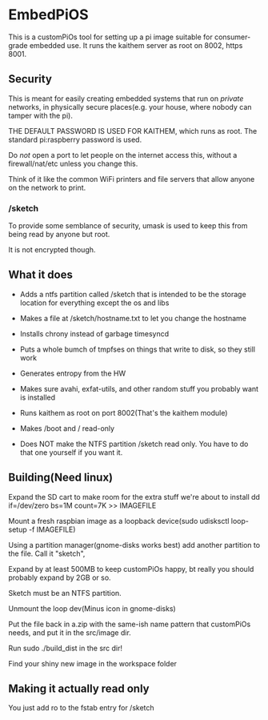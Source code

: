 # EmbedPiOS

This is a customPiOs tool for setting up a pi image suitable for consumer-grade embedded use. It runs the kaithem server as root on 8002, https 8001.

## Security

This is meant for easily creating embedded systems that run on *private* networks, in physically secure places(e.g. your house, where nobody
can tamper with the pi).

THE DEFAULT PASSWORD IS USED FOR KAITHEM, which runs as root. The standard pi:raspberry password is used.

Do *not* open a port to let people on the internet access this, without a firewall/nat/etc unless you change this.

Think of it like the common WiFi printers and file servers that allow anyone on the network to print.

### /sketch

To provide some semblance of security, umask is used to keep this from being read by anyone but root.

It is not encrypted though.

## What it does

* Adds a ntfs partition called /sketch  that is intended to be the storage location for everything except the os and libs
* Makes a file at /sketch/hostname.txt to let you change the hostname
* Installs chrony instead of garbage timesyncd
* Puts a whole bumch of tmpfses on things that write to disk, so they still work
* Generates entropy from the HW 
* Makes sure avahi, exfat-utils, and other random stuff you probably want is installed
* Runs kaithem as root on port 8002(That's the kaithem module)
* Makes /boot and / read-only

* Does NOT make the NTFS partition /sketch read only. You have to do that one yourself if you want it.

## Building(Need linux)

Expand the SD cart to make room for the extra stuff we're about to install
dd if=/dev/zero bs=1M count=7K >> IMAGEFILE

Mount a fresh raspbian image as a loopback device(sudo udisksctl loop-setup -f IMAGEFILE)

Using a partition manager(gnome-disks works best)
add another partition to the file. Call it "sketch", 

Expand by at least 500MB to keep customPiOs happy, bt really you should probably expand by 2GB or so.

Sketch must be an NTFS partition.

Unmount the loop dev(Minus icon in gnome-disks)

Put the file back in a.zip with the same-ish name pattern that customPiOs needs, and put it in the src/image dir.

Run sudo ./build_dist in the src dir!

Find your shiny new image in the workspace folder


## Making it actually read only

You just add ro to the fstab entry for /sketch
